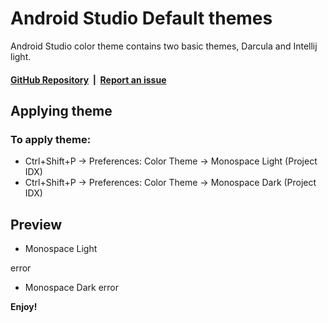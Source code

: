 # Android Studio Default themes

Android Studio color theme contains two basic themes, Darcula and Intellij light.

#### [GitHub Repository](https://github.com/DevShayan/idx-color-theme)&nbsp;&nbsp;|&nbsp;&nbsp;[Report an issue](https://github.com/DevShayan/idx-color-theme/issues)

## Applying theme

### To apply theme:
* Ctrl+Shift+P -> Preferences: Color Theme -> Monospace Light (Project IDX)
* Ctrl+Shift+P -> Preferences: Color Theme -> Monospace Dark (Project IDX)

## Preview

* Monospace Light

<!-- ![Preview 1](preview/preview_darcula.png) -->
error

* Monospace Dark
error

<!-- ![Preview 1](preview/preview_intellij_light.png) -->

**Enjoy!**
